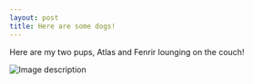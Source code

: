```yaml
---
layout: post
title: Here are some dogs!
---
```


Here are my two pups, Atlas and Fenrir lounging on the couch!

![Image description](/images.dogs.jpg)